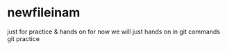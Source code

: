 # newfileinam
just for practice &amp; hands on
for now we will just hands on in git commands
git practice
